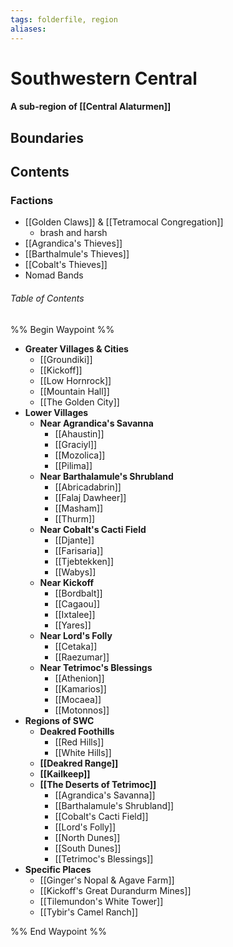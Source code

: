 ```yaml
---
tags: folderfile, region
aliases:
---
```

# Southwestern Central
#### A sub-region of [[Central Alaturmen]]
## Boundaries
## Contents
### Factions
- [[Golden Claws]] & [[Tetramocal Congregation]]
	- brash and harsh
- [[Agrandica's Thieves]]
- [[Barthalmule's Thieves]]
- [[Cobalt's Thieves]]
- Nomad Bands


###### Table of Contents
%% Begin Waypoint %%
- **Greater Villages & Cities**
	- [[Groundiki]]
	- [[Kickoff]]
	- [[Low Hornrock]]
	- [[Mountain Hall]]
	- [[The Golden City]]
- **Lower Villages**
	- **Near Agrandica's Savanna**
		- [[Ahaustin]]
		- [[Graciyl]]
		- [[Mozolica]]
		- [[Pilima]]
	- **Near Barthalamule's Shrubland**
		- [[Abricadabrin]]
		- [[Falaj Dawheer]]
		- [[Masham]]
		- [[Thurm]]
	- **Near Cobalt's Cacti Field**
		- [[Djante]]
		- [[Farisaria]]
		- [[Tjebtekken]]
		- [[Wabys]]
	- **Near Kickoff**
		- [[Bordbalt]]
		- [[Cagaou]]
		- [[Ixtalee]]
		- [[Yares]]
	- **Near Lord's Folly**
		- [[Cetaka]]
		- [[Raezumar]]
	- **Near Tetrimoc's Blessings**
		- [[Athenion]]
		- [[Kamarios]]
		- [[Mocaea]]
		- [[Motonnos]]
- **Regions of SWC**
	- **Deakred Foothills**
		- [[Red Hills]]
		- [[White Hills]]
	- **[[Deakred Range]]**
	- **[[Kailkeep]]**
	- **[[The Deserts of Tetrimoc]]**
		- [[Agrandica's Savanna]]
		- [[Barthalamule's Shrubland]]
		- [[Cobalt's Cacti Field]]
		- [[Lord's Folly]]
		- [[North Dunes]]
		- [[South Dunes]]
		- [[Tetrimoc's Blessings]]
- **Specific Places**
	- [[Ginger's Nopal & Agave Farm]]
	- [[Kickoff's Great Durandurm Mines]]
	- [[Tilemundon's White Tower]]
	- [[Tybir's Camel Ranch]]

%% End Waypoint %%
